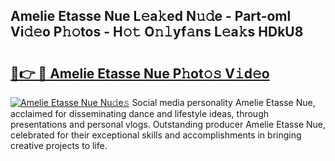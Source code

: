 ## Amelie Etasse Nue L𝚎a𝚔ed N𝚞𝚍e - Part-oml Vi𝚍𝚎o P𝚑𝚘tos - H𝚘𝚝 O𝚗𝚕yf𝚊ns L𝚎a𝚔s HDkU8

# <h2><a href="http://kfdhaj.oniu.top/?m=Amelie+Etasse+Nue">🔗👉 🔴 Amelie Etasse Nue P𝚑ot𝚘𝚜 V𝚒d𝚎o</a></h2>

[![Amelie Etasse Nue Nu𝚍e𝚜](https://i.imgur.com/0qMVB7G.gif)](http://kfdhaj.oniu.top/?m=Amelie+Etasse+Nue)
Social media personality Amelie Etasse Nue, acclaimed for disseminating dance and lifestyle ideas, through presentations and personal vlogs. Outstanding producer Amelie Etasse Nue, celebrated for their exceptional skills and accomplishments in bringing creative projects to life.  
